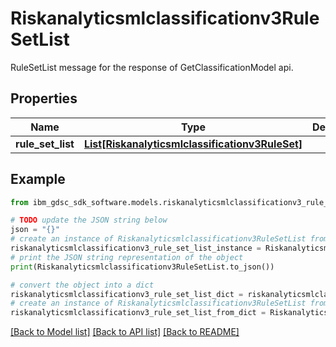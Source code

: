 # Riskanalyticsmlclassificationv3RuleSetList

RuleSetList message for the response of GetClassificationModel api.

## Properties

Name | Type | Description | Notes
------------ | ------------- | ------------- | -------------
**rule_set_list** | [**List[Riskanalyticsmlclassificationv3RuleSet]**](Riskanalyticsmlclassificationv3RuleSet.md) |  | [optional] 

## Example

```python
from ibm_gdsc_sdk_software.models.riskanalyticsmlclassificationv3_rule_set_list import Riskanalyticsmlclassificationv3RuleSetList

# TODO update the JSON string below
json = "{}"
# create an instance of Riskanalyticsmlclassificationv3RuleSetList from a JSON string
riskanalyticsmlclassificationv3_rule_set_list_instance = Riskanalyticsmlclassificationv3RuleSetList.from_json(json)
# print the JSON string representation of the object
print(Riskanalyticsmlclassificationv3RuleSetList.to_json())

# convert the object into a dict
riskanalyticsmlclassificationv3_rule_set_list_dict = riskanalyticsmlclassificationv3_rule_set_list_instance.to_dict()
# create an instance of Riskanalyticsmlclassificationv3RuleSetList from a dict
riskanalyticsmlclassificationv3_rule_set_list_from_dict = Riskanalyticsmlclassificationv3RuleSetList.from_dict(riskanalyticsmlclassificationv3_rule_set_list_dict)
```
[[Back to Model list]](../README.md#documentation-for-models) [[Back to API list]](../README.md#documentation-for-api-endpoints) [[Back to README]](../README.md)


